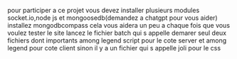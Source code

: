 pour participer a ce projet 
vous devez installer plusieurs modules socket.io,node js et mongoosedb(demandez a chatgpt pour vous aider)
installez mongodbcompass cela vous aidera un peu 
a chaque fois que vous voulez tester le site lancez le fichier batch qui s appelle demarer
seul deux fichiers dont importants among legend script pour le cote server et among legend pour cote client sinon il y a un fichier qui s appelle joli pour le css 
